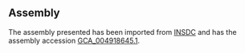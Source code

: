 
Assembly
--------

The assembly presented has been imported from 
[INSDC](http://www.insdc.org) and has the assembly accession
[GCA\_004918645.1](http://www.ebi.ac.uk/ena/data/view/GCA_004918645.1).

